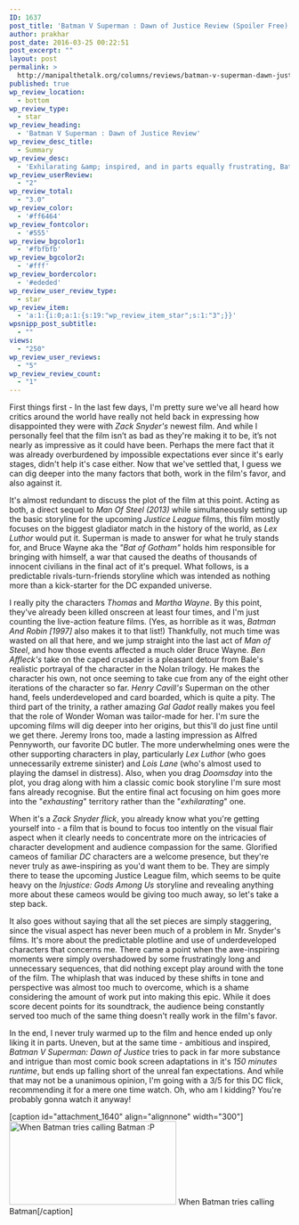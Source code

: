 ```yaml
---
ID: 1637
post_title: 'Batman V Superman : Dawn of Justice Review (Spoiler Free)'
author: prakhar
post_date: 2016-03-25 00:22:51
post_excerpt: ""
layout: post
permalink: >
  http://manipalthetalk.org/columns/reviews/batman-v-superman-dawn-justice-review/
published: true
wp_review_location:
  - bottom
wp_review_type:
  - star
wp_review_heading:
  - 'Batman V Superman : Dawn of Justice Review'
wp_review_desc_title:
  - Summary
wp_review_desc:
  - 'Exhilarating &amp; inspired, and in parts equally frustrating, Batman V Superman makes for a decent one-time watch, just for the sheer magnificence of its production and ambition.'
wp_review_userReview:
  - "2"
wp_review_total:
  - "3.0"
wp_review_color:
  - '#ff6464'
wp_review_fontcolor:
  - '#555'
wp_review_bgcolor1:
  - '#fbfbfb'
wp_review_bgcolor2:
  - '#fff'
wp_review_bordercolor:
  - '#ededed'
wp_review_user_review_type:
  - star
wp_review_item:
  - 'a:1:{i:0;a:1:{s:19:"wp_review_item_star";s:1:"3";}}'
wpsnipp_post_subtitle:
  - ""
views:
  - "250"
wp_review_user_reviews:
  - "5"
wp_review_review_count:
  - "1"
---
```

First things first - In the last few days, I'm pretty sure we've all heard how critics around the world have really not held back in expressing how disappointed they were with <em>Zack Snyder's</em> newest film. And while I personally feel that the film isn’t as bad as they're making it to be, it’s not nearly as impressive as it could have been. Perhaps the mere fact that it was already overburdened by impossible expectations ever since it's early stages, didn't help it's case either. Now that we've settled that, I guess we can dig deeper into the many factors that both, work in the film's favor, and also against it.

It's almost redundant to discuss the plot of the film at this point. Acting as both, a direct sequel to <em>Man Of Steel (2013)</em> while simultaneously setting up the basic storyline for the upcoming <em>Justice League</em> films, this film mostly focuses on the biggest gladiator match in the history of the world, as <em>Lex Luthor</em> would put it. Superman is made to answer for what he truly stands for, and Bruce Wayne aka the <em>"Bat of Gotham"</em> holds him responsible for bringing with himself, a war that caused the deaths of thousands of innocent civilians in the final act of it's prequel. What follows, is a predictable rivals-turn-friends storyline which was intended as nothing more than a kick-starter for the DC expanded universe.

I really pity the characters <em>Thomas</em> and <em>Martha Wayne</em>. By this point, they've already been killed onscreen at least four times, and I'm just counting the live-action feature films. (Yes, as horrible as it was, <em>Batman And Robin [1997]</em> also makes it to that list!) Thankfully, not much time was wasted on all that here, and we jump straight into the last act of <em>Man of Steel</em>, and how those events affected a much older Bruce Wayne. <em>Ben Affleck's</em> take on the caped crusader is a pleasant detour from Bale's realistic portrayal of the character in the Nolan trilogy. He makes the character his own, not once seeming to take cue from any of the eight other iterations of the character so far. <em>Henry Cavill's</em> Superman on the other hand, feels underdeveloped and card boarded, which is quite a pity. The third part of the trinity, a rather amazing <em>Gal Gadot</em> really makes you feel that the role of Wonder Woman was tailor-made for her. I'm sure the upcoming films will dig deeper into her origins, but this'll do just fine until we get there. Jeremy Irons too, made a lasting impression as Alfred Pennyworth, our favorite DC butler. The more underwhelming ones were the other supporting characters in play, particularly <em>Lex Luthor</em> (who goes unnecessarily extreme sinister) and <em>Lois Lane</em> (who's almost used to playing the damsel in distress). Also, when you drag <em>Doomsday</em> into the plot, you drag along with him a classic comic book storyline I'm sure most fans already recognise. But the entire final act focusing on him goes more into the "<em>exhausting</em>" territory rather than the "<em>exhilarating</em>" one.

When it's a <em>Zack Snyder flick</em>, you already know what you're getting yourself into - a film that is bound to focus too intently on the visual flair aspect when it clearly needs to concentrate more on the intricacies of character development and audience compassion for the same. Glorified cameos of familiar <em>DC</em> characters are a welcome presence, but they're never truly as awe-inspiring as you'd want them to be. They are simply there to tease the upcoming Justice League film, which seems to be quite heavy on the <em>Injustice: Gods Among Us</em> storyline and revealing anything more about these cameos would be giving too much away, so let's take a step back.

It also goes without saying that all the set pieces are simply staggering, since the visual aspect has never been much of a problem in Mr. Snyder's films. It's more about the predictable plotline and use of underdeveloped characters that concerns me. There came a point when the awe-inspiring moments were simply overshadowed by some frustratingly long and unnecessary sequences, that did nothing except play around with the tone of the film. The whiplash that was induced by these shifts in tone and perspective was almost too much to overcome, which is a shame considering the amount of work put into making this epic. While it does score decent points for its soundtrack, the audience being constantly served too much of the same thing doesn't really work in the film's favor.

In the end, I never truly warmed up to the film and hence ended up only liking it in parts. Uneven, but at the same time - ambitious and inspired, <em>Batman V Superman: Dawn of Justice</em> tries to pack in far more substance and intrigue than most comic book screen adaptations in it's <em>150 minutes runtime</em>, but ends up falling short of the unreal fan expectations. And while that may not be a unanimous opinion, I'm going with a 3/5 for this DC flick, recommending it for a mere one time watch. Oh, who am I kidding? You're probably gonna watch it anyway!

[caption id="attachment_1640" align="alignnone" width="300"]<a href="http://manipalthetalk.net/wp-content/uploads/2016/03/Batman-v-Superman-Armored-Suit-Bat-Signal.jpg" rel="attachment wp-att-1640"><img class="size-medium wp-image-1640" src="http://manipalthetalk.net/wp-content/uploads/2016/03/Batman-v-Superman-Armored-Suit-Bat-Signal-300x150.jpg" alt="When Batman tries calling Batman :P" width="300" height="150" /></a> When Batman tries calling Batman[/caption]